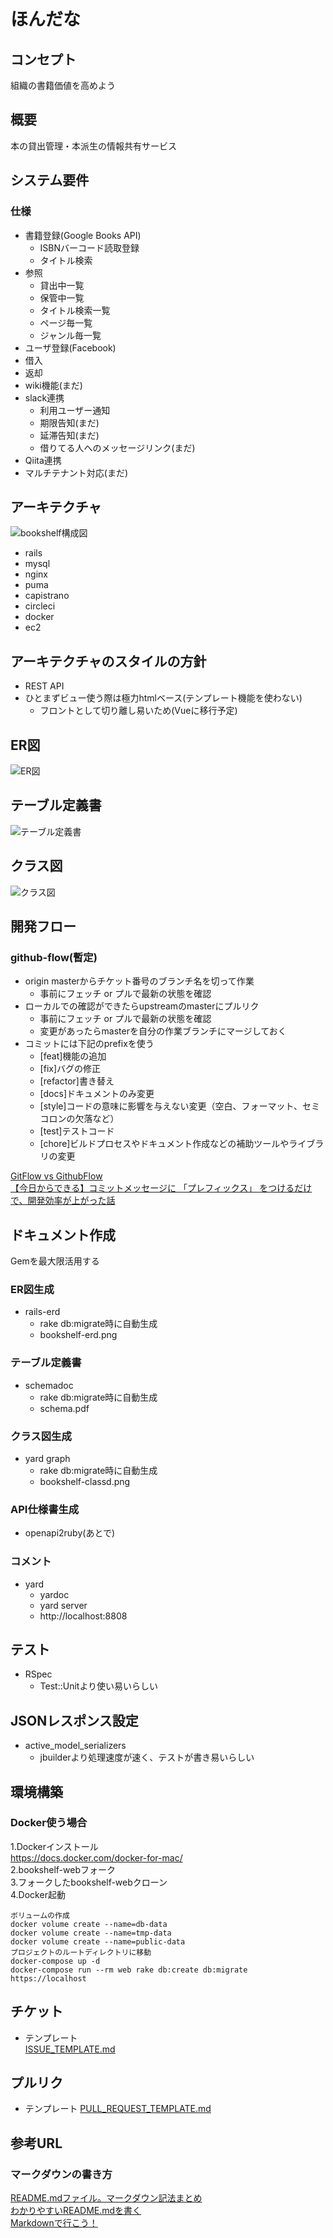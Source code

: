 ほんだな
=============

## コンセプト
組織の書籍価値を高めよう

## 概要
本の貸出管理・本派生の情報共有サービス

## システム要件
### 仕様
- 書籍登録(Google Books API)
   - ISBNバーコード読取登録
   - タイトル検索
- 参照
   - 貸出中一覧
   - 保管中一覧
   - タイトル検索一覧
   - ページ毎一覧
   - ジャンル毎一覧
- ユーザ登録(Facebook)    
- 借入
- 返却
- wiki機能(まだ)
- slack連携
   - 利用ユーザー通知
   - 期限告知(まだ)
   - 延滞告知(まだ)
   - 借りてる人へのメッセージリンク(まだ)
- Qiita連携
- マルチテナント対応(まだ)

## アーキテクチャ
![bookshelf構成図](https://github.com/dich1/bookshelf-web/blob/master/bookshelf-architecture.png?raw=true)  

- rails  
- mysql  
- nginx  
- puma  
- capistrano  
- circleci  
- docker  
- ec2  

## アーキテクチャのスタイルの方針
- REST API
- ひとまずビュー使う際は極力htmlベース(テンプレート機能を使わない)
   - フロントとして切り離し易いため(Vueに移行予定)

## ER図
![ER図](https://github.com/dich1/bookshelf-web/blob/master/bookshelf-erd.png?raw=true)

## テーブル定義書
![テーブル定義書](https://github.com/dich1/bookshelf-web/blob/master/schema.png?raw=true)

## クラス図
![クラス図](https://github.com/dich1/bookshelf-web/blob/master/bookshelf-classd.png?raw=true)

## 開発フロー
### github-flow(暫定)  
- origin masterからチケット番号のブランチ名を切って作業
   - 事前にフェッチ or プルで最新の状態を確認
- ローカルでの確認ができたらupstreamのmasterにプルリク  
   - 事前にフェッチ or プルで最新の状態を確認
   - 変更があったらmasterを自分の作業ブランチにマージしておく
- コミットには下記のprefixを使う
   - [feat]機能の追加
   - [fix]バグの修正
   - [refactor]書き替え
   - [docs]ドキュメントのみ変更
   - [style]コードの意味に影響を与えない変更（空白、フォーマット、セミコロンの欠落など）
   - [test]テストコード
   - [chore]ビルドプロセスやドキュメント作成などの補助ツールやライブラリの変更

[GitFlow vs GithubFlow](https://qiita.com/tlta-bkhn/items/fc485a66dbe48ec3b919)  
[【今日からできる】コミットメッセージに 「プレフィックス」 をつけるだけで、開発効率が上がった話](https://qiita.com/numanomanu/items/45dd285b286a1f7280ed)  

## ドキュメント作成
Gemを最大限活用する

### ER図生成
- rails-erd
   - rake db:migrate時に自動生成
   - bookshelf-erd.png

### テーブル定義書
- schemadoc
   - rake db:migrate時に自動生成
   - schema.pdf

### クラス図生成
- yard graph
   - rake db:migrate時に自動生成
   - bookshelf-classd.png

### API仕様書生成
- openapi2ruby(あとで)

### コメント
- yard
   - yardoc
   - yard server
   - http://localhost:8808

## テスト
- RSpec
   - Test::Unitより使い易いらしい

## JSONレスポンス設定
- active_model_serializers
   - jbuilderより処理速度が速く、テストが書き易いらしい

## 環境構築
### Docker使う場合
1.Dockerインストール  
https://docs.docker.com/docker-for-mac/  
2.bookshelf-webフォーク  
3.フォークしたbookshelf-webクローン  
4.Docker起動  
```
ボリュームの作成
docker volume create --name=db-data
docker volume create --name=tmp-data
docker volume create --name=public-data
プロジェクトのルートディレクトリに移動  
docker-compose up -d  
docker-compose run --rm web rake db:create db:migrate 
https://localhost
```

## チケット  
- テンプレート  
[ISSUE_TEMPLATE.md](https://github.com/dich1/bookshelf-web/blob/master/ISSUE_TEMPLATE.md)

## プルリク  
- テンプレート
[PULL_REQUEST_TEMPLATE.md](https://github.com/dich1/bookshelf-web/blob/master/PULL_REQUEST_TEMPLATE.md)  

## 参考URL
### マークダウンの書き方
[README.mdファイル。マークダウン記法まとめ](http://codechord.com/2012/01/readme-markdown/)  
[わかりやすいREADME.mdを書く](https://deeeet.com/writing/2014/07/31/readme/)  
[Markdownで行こう！](https://gist.github.com/wate/7072365)   
